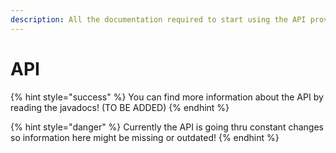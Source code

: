 ```yaml
---
description: All the documentation required to start using the API provided by ChatChat.
---
```


# API

{% hint style="success" %}
You can find more information about the API by reading the javadocs! (TO BE ADDED)
{% endhint %}

{% hint style="danger" %}
Currently the API is going thru constant changes so information here might be missing or outdated!
{% endhint %}
